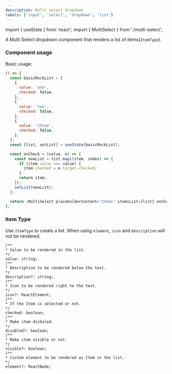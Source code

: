 ```yaml
---
description: Multi select dropdown
labels: ['input', 'select', 'dropdown', 'list']
---
```


import { useState } from 'react';
import { MultiSelect } from './multi-select';

A Multi Select dropdown component that renders a list of items(`ItemType`).

### Component usage

Basic usage:

```js live
() => {
  const basicMockList = [
    {
      value: 'one',
      checked: false,
    },
    {
      value: 'two',
      checked: false,
    },
    {
      value: 'three',
      checked: false,
    },
  ];
  const [list, setList] = useState(basicMockList);

  const onCheck = (value, e) => {
    const newList = list.map((item, index) => {
      if (item.value === value) {
        item.checked = e.target.checked;
      }
      return item;
    });
    setList(newList);
  };

  return <MultiSelect placeholderContent="Items" itemsList={list} onCheck={onCheck} />;
};
```

### Item Type

Use `ItemType` to create a list.
When using `element`, `icon` and `description` will not be rendered.

```
/**
* Value to be rendered in the list.
*/
value: string;
/**
* Description to be rendered below the text.
*/
description?: string;
/**
* Icon to be rendered right to the text.
*/
icon?: ReactElement;
/**
* If the Item is selected or not.
*/
checked: boolean;
/**
* Make item disbaled.
*/
disabled?: boolean;
/**
* Make item visible or not.
*/
visible?: boolean;
/**
* Custom element to be rendered as Item in the list.
*/
element?: ReactNode;
```
